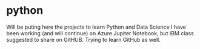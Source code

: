# python
Will be puting here the projects to learn Python and Data Science
I have been working (and will continue) on Azure Jupiter Notebook, but IBM class suggested to share on GitHUB. Trying to learn GitHub as well.
